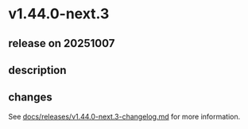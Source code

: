 # v1.44.0-next.3

## release on 20251007
## description
## changes
See <a href="https://github.com/backstage/backstage/blob/master/docs/releases/v1.44.0-next.3-changelog.md">docs/releases/v1.44.0-next.3-changelog.md</a> for more information.

